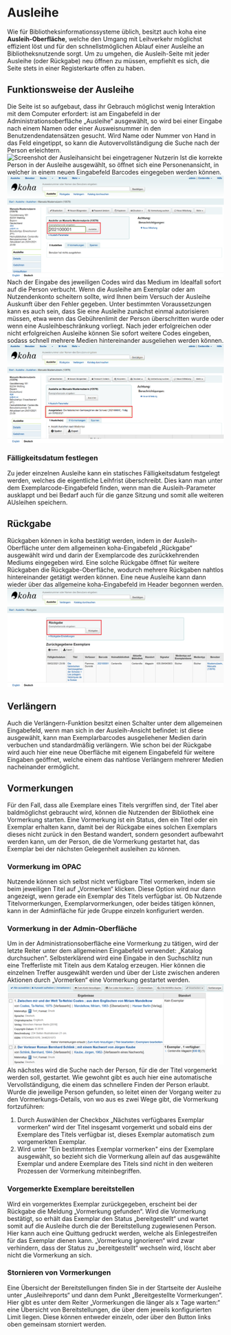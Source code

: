 # Ausleihe
Wie für Bibliotheksinformationssysteme üblich, besitzt auch koha eine **Ausleih-Oberfläche**, welche den Umgang mit Leihverkehr möglichst effizient löst und für den schnellstmöglichen Ablauf einer Ausleihe an Bibliotheksnutzende sorgt. Um zu umgehen, die Ausleih-Seite mit jeder Ausleihe (oder Rückgabe) neu öffnen zu müssen, empfiehlt es sich, die Seite stets in einer Registerkarte offen zu haben.

## Funktionsweise der Ausleihe
Die Seite ist so aufgebaut, dass ihr Gebrauch möglichst wenig Interaktion mit dem Computer erfordert: ist am Eingabefeld in der Administrationsoberfläche „Ausleihe“ ausgewählt, so wird bei einer Eingabe nach einem Namen oder einer Ausweisnummer in den Benutzendendatensätzen gesucht. Wird Name oder Nummer von Hand in das Feld eingetippt, so kann die Autovervollständigung die Suche nach der Person erleichtern.
![Screenshot der Ausleihansicht bei eingetragener Nutzerin](../Images/aw_ausleihe_nutzerin_ausgewählt.png)
Ist die korrekte Person in der Ausleihe ausgewählt, so öffnet sich eine Personenansicht, in welcher in einem neuen Eingabefeld Barcodes eingegeben werden können.
![Screenshot der Ausleihansicht bei Eingabe des Exemplarbarcodes](../Images/aw_ausleihe_exemplarbarcode_eingabe.png)
Nach der Eingabe des jeweiligen Codes wird das Medium im Idealfall sofort auf die Person verbucht. Wenn die Ausleihe am Exemplar oder am Nutzendenkonto scheitern sollte, wird Ihnen beim Versuch der Ausleihe Auskunft über den Fehler gegeben. Unter bestimmten Voraussetzungen kann es auch sein, dass Sie eine Ausleihe zunächst einmal autorisieren müssen, etwa wenn das Gebührenlimit der Person überschritten wurde oder wenn eine Ausleihbeschränkung vorliegt. Nach jeder erfolgreichen oder nicht erfolgreichen Ausleihe können Sie sofort weitere Codes eingeben, sodass schnell mehrere Medien hintereinander ausgeliehen werden können.
![Screenshot der Ausleihansicht bei einer erfolgreichen Ausleihe](../Images/aw_ausleihe_fertig.png)

### Fälligkeitsdatum festlegen
Zu jeder einzelnen Ausleihe kann ein statisches Fälligkeitsdatum festgelegt werden, welches die eigentliche Leihfrist überschreibt. Dies kann man unter dem Exemplarcode-Eingabefeld finden, wenn man die Ausleih-Parameter ausklappt und bei Bedarf auch für die ganze Sitzung und somit alle weiteren AUsleihen speichern.

## Rückgabe
Rückgaben können in koha bestätigt werden, indem in der Ausleih-Oberfläche unter dem allgemeinen koha-Eingabefeld „Rückgabe“ ausgewählt wird und darin der Exemplarcode des zurückkehrenden Mediums eingegeben wird. Eine solche Rückgabe öffnet für weitere Rückgaben die Rückgabe-Oberfläche, wodurch mehrere Rückgaben nahtlos hintereinander getätigt werden können. Eine neue Ausleihe kann dann wieder über das allgemeine koha-Eingabefeld im Header begonnen werden.
![Screenshot der Ausleihansicht bei Rückgabe](../Images/aw_rueckgabe_default.png)

## Verlängern
Auch die Verlängern-Funktion besitzt einen Schalter unter dem allgemeinen Eingabefeld, wenn man sich in der Ausleih-Ansicht befindet: ist diese ausgewählt, kann man Exemplarbarcodes ausgeliehener Medien darin verbuchen und standardmäßig verlängern. Wie schon bei der Rückgabe wird auch hier eine neue Oberfläche mit eigenem Eingabefeld für weitere Eingaben geöffnet, welche einem das nahtlose Verlängern mehrerer Medien nacheinander ermöglicht.

## Vormerkungen
Für den Fall, dass alle Exemplare eines Titels vergriffen sind, der Titel aber baldmöglichst gebraucht wird, können die Nutzenden der Bibliothek eine Vormerkung starten. Eine Vormerkung ist ein Status, den ein Titel oder ein Exemplar erhalten kann, damit bei der Rückgabe eines solchen Exemplars dieses nicht zurück in den Bestand wandert, sondern gesondert aufbewahrt werden kann, um der Person, die die Vormerkung gestartet hat, das Exemplar bei der nächsten Gelegenheit ausleihen zu können.
### Vormerkung im OPAC
Nutzende können sich selbst nicht verfügbare Titel vormerken, indem sie beim jeweiligen Titel auf „Vormerken“ klicken. Diese Option wird nur dann angezeigt, wenn gerade ein Exemplar des Titels verfügbar ist. Ob Nutzende Titelvormerkungen, Exemplarvormerkungen, oder beides tätigen können, kann in der Adminfläche für jede Gruppe einzeln konfiguriert werden.
### Vormerkung in der Admin-Oberfläche
Um in der Administrationsoberfläche eine Vormerkung zu tätigen, wird der letzte Reiter unter dem allgemeinen Eingabefeld verwendet: „Katalog durchsuchen“. Selbsterklärend wird eine Eingabe in den Suchschlitz nun eine Trefferliste mit Titeln aus dem Katalog erzeugen. Hier können die einzelnen Treffer ausgewählt werden und über der Liste zwischen anderen Aktionen durch „Vormerken“ eine Vormerkung gestartet werden.
![Screenshot der Trefferliste bei einer Katalogsuche in der Ausleihe](../Images/aw_vormerkung_trefferliste.png)
Als nächstes wird die Suche nach der Person, für die der Titel vorgemerkt werden soll, gestartet. Wie gewohnt gibt es auch hier eine automatische Vervollständigung, die einem das schnellere Finden der Person erlaubt.
Wurde die jeweilige Person gefunden, so leitet einen der Vorgang weiter zu den Vormerkungs-Details, von wo aus es zwei Wege gibt, die Vormerkung fortzuführen:
1. Durch Auswählen der Checkbox „Nächstes verfügbares Exemplar vormerken“ wird der Titel insgesamt vorgemerkt und sobald eins der Exemplare des Titels verfügbar ist, dieses Exemplar automatisch zum vorgemerkten Exemplar.
2. Wird unter "Ein bestimmtes Exemplar vormerken" eins der Exemplare ausgewählt, so bezieht sich die Vormerkung allein auf das ausgewählte Exemplar und andere Exemplare des Titels sind nicht in den weiteren Prozessen der Vormerkung miteinbegriffen.

### Vorgemerkte Exemplare bereitstellen
Wird ein vorgemerktes Exemplar zurückgegeben, erscheint bei der Rückgabe die Meldung „Vormerkung gefunden“. Wird die Vormerkung bestätigt, so erhält das Exemplar den Status „bereitgestellt“ und wartet somit auf die Ausleihe durch die der Bereitstellung zugewiesenen Person. Hier kann auch eine Quittung gedruckt werden, welche als Einlegestreifen für das Exemplar dienen kann.
„Vormerkung ignorieren“ wird zwar verhindern, dass der Status zu „bereitgestellt“ wechseln wird, löscht aber nicht die Vormerkung an sich.

### Stornieren von Vormerkungen
Eine Übersicht der Bereitstellungen finden Sie in der Startseite der Ausleihe unter „Ausleihreports“ und dann dem Punkt „Bereitgestellte Vormerkungen“. Hier gibt es unter dem Reiter „Vormerkungen die länger als x Tage warten:“ eine Übersicht von Bereitstellungen, die über dem jeweils konfigurierten Limit liegen. Diese können entweder einzeln, oder über den Button links oben gemeinsam storniert werden.